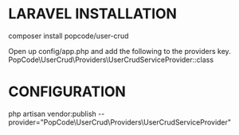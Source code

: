 # LARAVEL INSTALLATION #

composer install popcode/user-crud

Open up config/app.php and add the following to the providers key.
PopCode\UserCrud\Providers\UserCrudServiceProvider::class

# CONFIGURATION #
php artisan vendor:publish --provider="PopCode\UserCrud\Providers\UserCrudServiceProvider"
